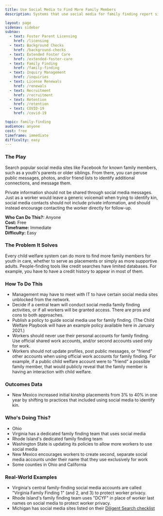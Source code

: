 ```yaml
---
title: Use Social Media to Find More Family Members
description: Systems that use social media for family finding report significant success in finding kin they would not find otherwise.

layout: page
sidenav: sidebar
subnav:
  - text: Foster Parent Licensing
    href: /licensing
  - text: Background Checks
    href: /background-checks
  - text: Extended Foster Care
    href: /extended-foster-care
  - text: Family Finding
    href: /family-finding
  - text: Inquiry Management
    href: /inquiries
  - text: License Renewals
    href: /renewals
  - text: Recruitment
    href: /recruitment
  - text: Retention
    href: /retention
  - text: COVID-19
    href: /covid-19

topic: family-finding
audience: anyone
cost: free
timeframe: immediate
difficulty: easy
---
```



### The Play

Search popular social media sites like Facebook for known family members, such as a youth's parents or older siblings. From there, you can peruse public messages, photos, and/or friend lists to identify additional connections, and message them.

Private information should not be shared through social media messages. Just as a worker would leave a generic voicemail when trying to identify kin, social media contacts should not include private information, and should instead encourage contacting the worker directly for follow-up.

**Who Can Do This?:**
Anyone<br />
**Cost:**
Free<br />
**Timeframe:**
Immediate<br />
**Difficulty:**
Easy<br />

### The Problem It Solves

Every child welfare system can do more to find more family members for youth in care, whether to serve as placements or simply as more supportive adults. People-finding tools like credit searches have limited databases. For example, you have to have a credit history to appear in most of them. 

### How To Do This

* Management may have to meet with IT to have certain social media sites unblocked from the network.
* Decide if a central team will conduct social media family finding activities, or if all workers will be granted access. There are pros and cons to both approaches.
* Publish a policy to guide social media use for family finding. (The Child Welfare Playbook will have an example policy available here in January 2021.)
* Workers should never use their personal accounts for family finding. Use official shared work accounts, and/or second accounts used only for work.
* Workers should not update profiles, post public messages, or "friend" other accounts when using official work accounts for family finding. For example, if a public child welfare account were to "friend" a possible family member, that would publicly reveal that the family member is having an interaction with child welfare.


### Outcomes Data

* New Mexico increased initial kinship placements from 3% to 40% in one year by shifting to practices that included using social media to identify kin.

### Who's Doing This?

* Ohio
* Virginia has a dedicated family finding team that uses social media
* Rhode Island's dedicated family finding team
* Washington State is updating its policies to allow more workers to use social media
* New Mexico encourages workers to create second, separate social media accounts under their name that they use exclusively for work
* Some counties in Ohio and California

### Real-World Examples

* Virginia's central family-finding social media accounts are called "Virginia Family Finding 1" (and 2, and 3) to protect worker privacy.
* Rhode Island's family finding team uses "DCYF" in place of worker last names on social media to protect worker privacy.
* Michigan has social media sites listed on their [Diligent Search checklist](http://www.michigan.gov/documents/dhs/DHS-0991_480683_7.dot)